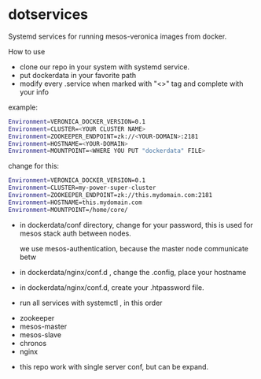 # dotservices
Systemd services for running  mesos-veronica images from docker.



How to use

* clone our repo in your system with systemd service.
* put dockerdata in your favorite path
* modify every .service when marked with "<>" tag and complete with your info 

example:


```bash
Environment=VERONICA_DOCKER_VERSION=0.1
Environment=CLUSTER=<YOUR CLUSTER NAME> 
Environment=ZOOKEEPER_ENDPOINT=zk://<YOUR-DOMAIN>:2181
Environment=HOSTNAME=<YOUR-DOMAIN>
Environment=MOUNTPOINT=<WHERE YOU PUT "dockerdata" FILE>
```

change for this:

```bash
Environment=VERONICA_DOCKER_VERSION=0.1
Environment=CLUSTER=my-power-super-cluster
Environment=ZOOKEEPER_ENDPOINT=zk://this.mydomain.com:2181
Environment=HOSTNAME=this.mydomain.com
Environment=MOUNTPOINT=/home/core/
```

* in dockerdata/conf directory, change for your password, this is used for mesos stack auth between nodes.

	we use mesos-authentication, because the master node communicate betw


* in dockerdata/nginx/conf.d , change the .config, place your hostname
* in dockerdata/nginx/conf.d, create your .htpassword file. 


* run all services with systemctl , in this order

- zookeeper
- mesos-master
- mesos-slave
- chronos
- nginx


* this repo work with single server conf, but can be expand.




